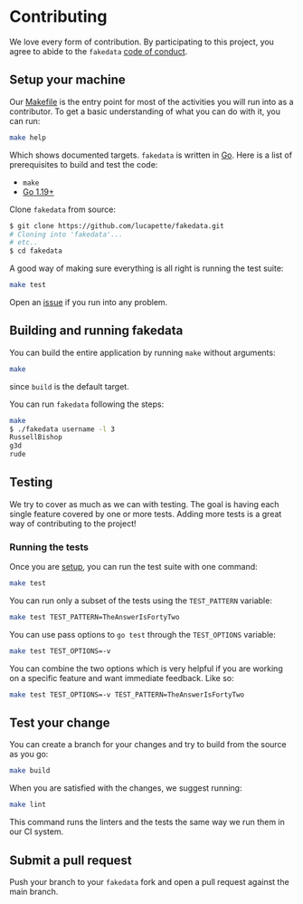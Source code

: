# Contributing

We love every form of contribution. By participating to this project, you agree
to abide to the `fakedata` [code of conduct](/CODE_OF_CONDUCT.md).

## Setup your machine

Our [Makefile](/Makefile) is the entry point for most of the activities you will
run into as a contributor. To get a basic understanding of what you can do with
it, you can run:

```sh
make help
```

Which shows documented targets. `fakedata` is written in
[Go](https://golang.org/). Here is a list of prerequisites to build and test the
code:

- `make`
- [Go 1.19+](http://golang.org/doc/install)

Clone `fakedata` from source:

```sh
$ git clone https://github.com/lucapette/fakedata.git
# Cloning into 'fakedata'...
# etc..
$ cd fakedata
```

A good way of making sure everything is all right is running the test suite:

```sh
make test
```

Open an [issue](https://github.com/lucapette/fakedata/issues/new) if you run
into any problem.

## Building and running fakedata

You can build the entire application by running `make` without arguments:

```sh
make
```

since `build` is the default target.

You can run `fakedata` following the steps:

```sh
make
$ ./fakedata username -l 3
RussellBishop
g3d
rude
```

## Testing

We try to cover as much as we can with testing. The goal is having each single
feature covered by one or more tests. Adding more tests is a great way of
contributing to the project!

### Running the tests

Once you are [setup](#setup-your-machine), you can run the test suite with one
command:

```sh
make test
```

You can run only a subset of the tests using the `TEST_PATTERN` variable:

```sh
make test TEST_PATTERN=TheAnswerIsFortyTwo
```

You can use pass options to `go test` through the `TEST_OPTIONS` variable:

```sh
make test TEST_OPTIONS=-v
```

You can combine the two options which is very helpful if you are working on a
specific feature and want immediate feedback. Like so:

```sh
make test TEST_OPTIONS=-v TEST_PATTERN=TheAnswerIsFortyTwo
```

## Test your change

You can create a branch for your changes and try to build from the source as
you go:

```sh
make build
```

When you are satisfied with the changes, we suggest running:

```sh
make lint
```

This command runs the linters and the tests the same way we run them in our CI
system.

## Submit a pull request

Push your branch to your `fakedata` fork and open a pull request against the
main branch.
